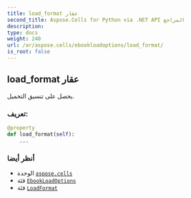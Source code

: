 ```yaml
---
title: load_format عقار
second_title: Aspose.Cells for Python via .NET API المراجع
description:
type: docs
weight: 240
url: /ar/aspose.cells/ebookloadoptions/load_format/
is_root: false
---
```

##  load_format عقار

يحصل على تنسيق التحميل.
###  تعريف:
```python
@property
def load_format(self):
    ...
```

###  أنظر أيضا
* الوحدة [`aspose.cells`](../../)
* فئة [`EbookLoadOptions`](/cells/python-net/ar/aspose.cells/ebookloadoptions)
* فئة [`LoadFormat`](/cells/python-net/ar/aspose.cells/loadformat)
